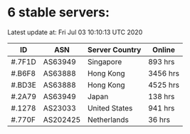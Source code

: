 # 6 stable servers:

Latest update at: Fri Jul 03 10:10:13 UTC 2020

| ID | ASN | Server Country | Online |
| -- | --- | -------------- | ------ |
| #.7F1D | AS63949 | Singapore | 893 hrs |
| #.B6F8 | AS63888 | Hong Kong | 3456 hrs |
| #.BD3E | AS63888 | Hong Kong | 4525 hrs |
| #.2A79 | AS63949 | Japan | 138 hrs |
| #.1278 | AS23033 | United States | 941 hrs |
| #.770F | AS202425 | Netherlands | 36 hrs |

